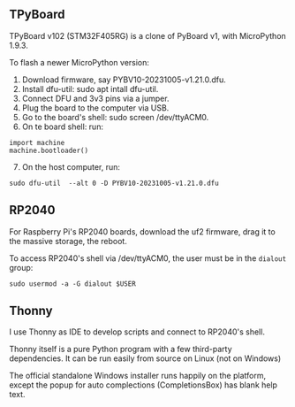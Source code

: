 
TPyBoard
----
TPyBoard v102 (STM32F405RG) is a clone of PyBoard v1, with MicroPython 1.9.3.

To flash a newer MicroPython version:
1. Download firmware, say PYBV10-20231005-v1.21.0.dfu.
2. Install dfu-util: sudo apt intall dfu-util.
3. Connect DFU and 3v3 pins via a jumper.
4. Plug the board to the computer via USB.
5. Go to the board's shell: sudo screen /dev/ttyACM0.
6. On te board shell: run:
```
import machine
machine.bootloader()
```
7. On the host computer, run:
```
sudo dfu-util  --alt 0 -D PYBV10-20231005-v1.21.0.dfu
```


RP2040
---
For Raspberry Pi's RP2040 boards, download the uf2 firmware, drag it to the
massive storage, the reboot.

To access RP2040's shell via /dev/ttyACM0, the user must be in the `dialout`
group:
```
sudo usermod -a -G dialout $USER
```


Thonny
---
I use Thonny as IDE to develop scripts and connect to RP2040's shell.

Thonny itself is a pure Python program with a few third-party dependencies.
It can be run easily from source on Linux (not on Windows)

The official standalone Windows installer runs happily on the platform, except
the popup for auto complections (CompletionsBox) has blank help text.